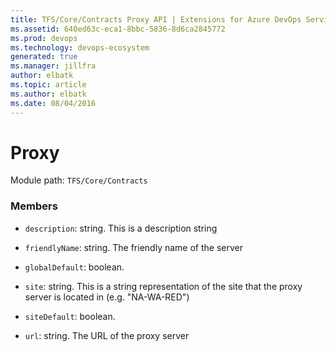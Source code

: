 ```yaml
---
title: TFS/Core/Contracts Proxy API | Extensions for Azure DevOps Services
ms.assetid: 640ed63c-eca1-8bbc-5836-8d6ca2845772
ms.prod: devops
ms.technology: devops-ecosystem
generated: true
ms.manager: jillfra
author: elbatk
ms.topic: article
ms.author: elbatk
ms.date: 08/04/2016
---
```


# Proxy

Module path: `TFS/Core/Contracts`


### Members

* `description`: string. This is a description string

* `friendlyName`: string. The friendly name of the server

* `globalDefault`: boolean. 

* `site`: string. This is a string representation of the site that the proxy server is located in (e.g. &quot;NA-WA-RED&quot;)

* `siteDefault`: boolean. 

* `url`: string. The URL of the proxy server

